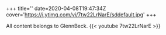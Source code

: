 +++
title=''
date=2020-04-08T19:47:34Z
cover='https://i.ytimg.com/vi/7tw22LrNarE/sddefault.jpg'
+++

All content belongs to GlennBeck.
{{< youtube 7tw22LrNarE >}}
